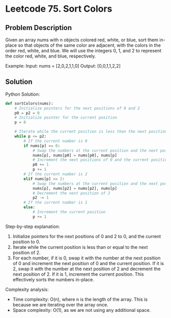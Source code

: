 # Leetcode 75. Sort Colors

## Problem Description
Given an array nums with n objects colored red, white, or blue, sort them in-place so that objects of the same color are adjacent, with the colors in the order red, white, and blue. We will use the integers 0, 1, and 2 to represent the color red, white, and blue, respectively.

Example:
Input: nums = [2,0,2,1,1,0]
Output: [0,0,1,1,2,2]

## Solution
Python Solution:
```python
def sortColors(nums):
    # Initialize pointers for the next positions of 0 and 2
    p0 = p2 = 0
    # Initialize pointer for the current position
    p = 0

    # Iterate while the current position is less than the next position of 2
    while p <= p2:
        # If the current number is 0
        if nums[p] == 0:
            # Swap the numbers at the current position and the next position of 0
            nums[p], nums[p0] = nums[p0], nums[p]
            # Increment the next positions of 0 and the current position
            p0 += 1
            p += 1
        # If the current number is 2
        elif nums[p] == 2:
            # Swap the numbers at the current position and the next position of 2
            nums[p], nums[p2] = nums[p2], nums[p]
            # Decrement the next position of 2
            p2 -= 1
        # If the current number is 1
        else:
            # Increment the current position
            p += 1
```

Step-by-step explanation:
1. Initialize pointers for the next positions of 0 and 2 to 0, and the current position to 0.
2. Iterate while the current position is less than or equal to the next position of 2.
3. For each number, if it is 0, swap it with the number at the next position of 0 and increment the next position of 0 and the current position. If it is 2, swap it with the number at the next position of 2 and decrement the next position of 2. If it is 1, increment the current position. This effectively sorts the numbers in-place.

Complexity analysis:
- Time complexity: O(n), where n is the length of the array. This is because we are iterating over the array once.
- Space complexity: O(1), as we are not using any additional space.